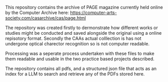 This repository contains the archive of PAGE magazine currently held online by the Computer Archive here: https://computer-arts-society.com/casarchive/cas/page.html

The repository was created firstly to dermonstrate how different works or studies might be conducted and saved alongside the original using a online repisotory format. Secondly the CAAs actual colllection is has not undergone optical charector recognition so is not computer readable. 

Processing was a seperate process undertaken with these files to make them readable and usable in the two practice based projects described.  

The repository contains all pdfs, and a structured json file that acts as an index for a LLM to search and retrieve any of the PDFs stored here. 
